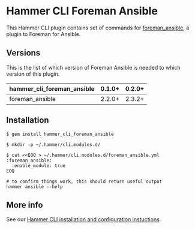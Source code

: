 # Hammer CLI Foreman Ansible

This Hammer CLI plugin contains set of commands for [foreman_ansible](
  https://github.com/theforeman/foreman_ansible
), a plugin to Foreman for Ansible.

## Versions

This is the list of which version of Foreman Ansible is needed to which version of this plugin.

| hammer_cli_foreman_ansible | 0.1.0+ | 0.2.0+ |
|----------------------------|--------|--------|
|            foreman_ansible | 2.2.0+ | 2.3.2+ |

## Installation

    $ gem install hammer_cli_foreman_ansible

    $ mkdir -p ~/.hammer/cli.modules.d/

    $ cat <<EOQ > ~/.hammer/cli.modules.d/foreman_ansible.yml
    :foreman_ansible:
      :enable_module: true
    EOQ

    # to confirm things work, this should return useful output
    hammer ansible --help

## More info

See our [Hammer CLI installation and configuration instuctions](
https://github.com/theforeman/hammer-cli/blob/master/doc/installation.md#installation).
